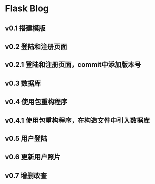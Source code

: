 # Flask Blog
## v0.1 搭建模版
## v0.2 登陆和注册页面
## v0.2.1 登陆和注册页面，commit中添加版本号
## v0.3 数据库
## v0.4 使用包重构程序
## v0.4.1 使用包重构程序，在构造文件中引入数据库
## v0.5 用户登陆
## v0.6 更新用户照片
## v0.7 增删改查